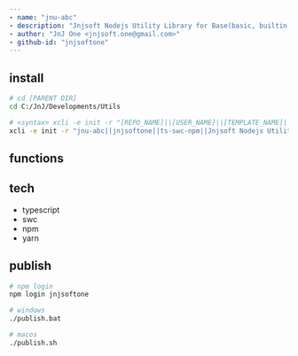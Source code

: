 ```yaml
---
- name: "jnu-abc"
- description: "Jnjsoft Nodejs Utility Library for Base(basic, builtin, git, cli) Functions With xgit, xcli in Typescript"
- author: "JnJ One <jnjsoft.one@gmail.com>"
- github-id: "jnjsoftone"
---
```


## install

```sh
# cd [PARENT DIR]
cd C:/JnJ/Developments/Utils

# <syntax> xcli -e init -r "[REPO_NAME]||[USER_NAME]||[TEMPLATE_NAME]||[DESCRIPTION]"
xcli -e init -r "jnu-abc||jnjsoftone||ts-swc-npm||Jnjsoft Nodejs Utility Library for Base(basic, builtin, git, cli) Functions With xgit, xcli in Typescript"
```
## functions


## tech

- typescript
- swc
- npm
- yarn

## publish

```sh
# npm login
npm login jnjsoftone

# windows
./publish.bat

# macos
./publish.sh
```
